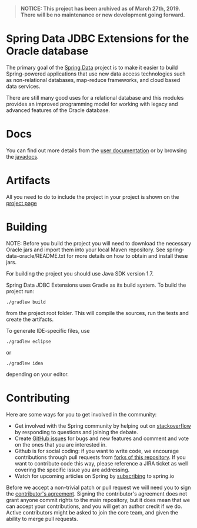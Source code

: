 > **NOTICE: This project has been archived as of March 27th, 2019. There will be no maintenance or new development going forward.**

Spring Data JDBC Extensions for the Oracle database
===================================================

The primary goal of the [Spring Data](https://projects.spring.io/spring-data/) project is to make it easier to build Spring-powered
applications that use new data access technologies such as non-relational databases, map-reduce frameworks, and cloud based data
services.

There are still many good uses for a relational database and this modules provides an improved
programming model for working with legacy and advanced features of the Oracle database.

# Docs

You can find out more details from the [user documentation](https://docs.spring.io/spring-data/jdbc/docs/current/reference/html/) or by
browsing the [javadocs](https://docs.spring.io/spring-data/jdbc/docs/current/api/).

# Artifacts

All you need to do to include the project in your project is shown on the [project page](https://projects.spring.io/spring-data-jdbc-ext/)

# Building

NOTE: Before you build the project you will need to download the necessary Oracle jars and import them into your local Maven repository.
See spring-data-oracle/README.txt for more details on how to obtain and install these jars.

For building the project you should use Java SDK version 1.7.

Spring Data JDBC Extensions uses Gradle as its build system. To build the project run:

    ./gradlew build

from the project root folder. This will compile the sources, run the tests and create the artifacts.  

To generate IDE-specific files, use

    ./gradlew eclipse
 
or

    ./gradlew idea

depending on your editor.

# Contributing

Here are some ways for you to get involved in the community:

* Get involved with the Spring community by helping out on [stackoverflow](https://stackoverflow.com/questions/tagged/spring-data-jdbc) by responding to questions and joining the debate.
* Create [GitHub issues](https://github.com/spring-projects/spring-data-jdbc-ext/issues) for bugs and new features and comment and vote on the ones that you are interested in.  
* Github is for social coding: if you want to write code, we encourage contributions through pull requests from [forks of this repository](https://help.github.com/forking/). If you want to contribute code this way, please reference a JIRA ticket as well covering the specific issue you are addressing.
* Watch for upcoming articles on Spring by [subscribing](https://spring.io/blog.atom) to spring.io

Before we accept a non-trivial patch or pull request we will need you to sign the [contributor's agreement](https://support.springsource.com/spring_committer_signup).  Signing the contributor's agreement does not grant anyone commit rights to the main repository, but it does mean that we can accept your contributions, and you will get an author credit if we do.  Active contributors might be asked to join the core team, and given the ability to merge pull requests.
